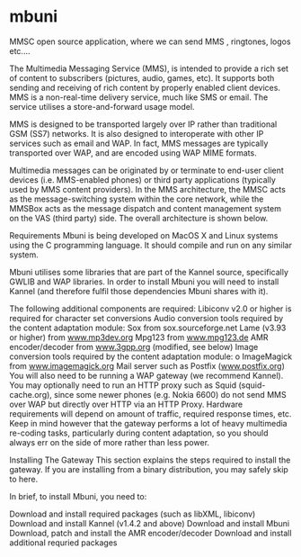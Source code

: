 # mbuni
MMSC open source application, where we can send MMS , ringtones, logos etc....

The Multimedia Messaging Service (MMS), is intended to provide a rich set of content to subscribers (pictures, audio, games, etc). It supports both sending and receiving of rich content by properly enabled client devices. MMS is a non-real-time delivery service, much like SMS or email. The service utilises a store-and-forward usage model.

MMS is designed to be transported largely over IP rather than traditional GSM (SS7) networks. It is also designed to interoperate with other IP services such as email and WAP. In fact, MMS messages are typically transported over WAP, and are encoded using WAP MIME formats.

Multimedia messages can be originated by or terminate to end-user client devices (i.e. MMS-enabled phones) or third party applications (typically used by MMS content providers). In the MMS architecture, the MMSC acts as the message-switching system within the core network, while the MMSBox acts as the message dispatch and content management system on the VAS (third party) side. The overall architecture is shown below.

Requirements
Mbuni is being developed on MacOS X and Linux systems using the C programming language. It should compile and run on any similar system.

Mbuni utilises some libraries that are part of the Kannel source, specifically GWLIB and WAP libraries. In order to install Mbuni you will need to install Kannel (and therefore fulfil those dependencies Mbuni shares with it).

The following additional components are required:
Libiconv v2.0 or higher is required for character set conversions
Audio conversion tools required by the content adaptation module:
Sox from sox.sourceforge.net
Lame (v3.93 or higher) from www.mp3dev.org
Mpg123 from www.mpg123.de
AMR encoder/decoder from www.3gpp.org (modified, see below)
Image conversion tools required by the content adaptation module:
o ImageMagick from www.imagemagick.org
Mail server such as Postfix (www.postfix.org)
You will also need to be running a WAP gateway (we recommend Kannel).
You may optionally need to run an HTTP proxy such as Squid (squid-cache.org), since some newer phones (e.g. Nokia 6600) do not send MMS over WAP but directly over HTTP via an HTTP Proxy.
Hardware requirements will depend on amount of traffic, required response times, etc. Keep in mind however that the gateway performs a lot of heavy multimedia re-coding tasks, particularly during content adaptation, so you should always err on the side of more rather than less power.

Installing The Gateway
This section explains the steps required to install the gateway. If you are installing from a binary distribution, you may safely skip to here.

In brief, to install Mbuni, you need to:

Download and install required packages (such as libXML, libiconv)
Download and install Kannel (v1.4.2 and above)
Download and install Mbuni
Download, patch and install the AMR encoder/decoder
Download and install additional requried packages
